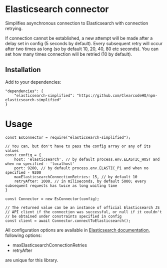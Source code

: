 # Elasticsearch connector

Simplifies asynchronous connection to Elasticsearch with connection retrying.

If connection cannot be established, a new attempt will be made after a delay set in config (5 seconds by default). Every subsequent retry will occur after two times as long (so by default 10, 20, 40, 80 etc seconds). You can set how many times connection will be retried (10 by default).

## Installation

Add to your dependencies:

```
"dependencies": {
    "elasticsearch-simplified": "https://github.com/ClearcodeHQ/npm-elasticsearch-simplified"
}
```

# Usage

```
const EsConnector = require("elasticsearch-simplified");

// You can, but don't have to pass the config array or any of its values
const config = {
    host: 'elasticsearch', // by default process.env.ELASTIC_HOST and when no specified - 'localhost'
    port: 9200, // by default process.env.ELASTIC_P1 and when no specified - 9200
    maxElasticsearchConnectionRetries: 15, // by default 10
    retryAfter: 1000, // in miliseconds, by default 5000; every subsequent requests has twice as long waiting time
}

const Connector = new EsConnector(config);

// The returned value can be an instance of official Elasticsearch JS
// API client if the connection was successful, or null if it couldn't
// be obtained under constraints specified in config
const client = await Connector.connectToElasticsearch();
```
All configuration options are available in [Elasticsearch documentation](https://www.elastic.co/guide/en/elasticsearch/client/javascript-api/current/configuration.html),
following options:
* maxElasticsearchConnectionRetries
* retryAfter

are unique for this library.
